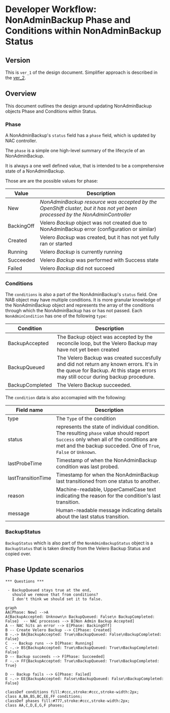 # Developer Workflow: NonAdminBackup Phase and Conditions within NonAdminBackup Status

## Version

This is `ver_1` of the design document. Simplifier approach is described in the [ver_2].

## Overview

This document outlines the design around updating NonAdminBackup objects Phase and Conditions within Status.

### Phase

A NonAdminBackup's `status` field has a `phase` field, which is updated by NAC controller.

The `phase` is a simple one high-level summary of the lifecycle of an NonAdminBackup.

It is always a one well defined value, that is intended to be a comprehensive state of a NonAdminBackup.

Those are are the possible values for phase:

| **Value** | **Description**                 |
|-----------|--------------------------------|
| New | *NonAdminBackup resource was accepted by the OpenShift cluster, but it has not yet been processed by the NonAdminController* |
| BackingOff | Velero *Backup* object was not created due to NonAdminBackup error (configuration or similar) |
| Created | Velero *Backup* was created, but it has not yet fully ran or started |
| Running | Velero *Backup* is currently running |
| Succeeded | Velero *Backup* was performed with Success state |
| Failed | Velero *Backup* did not succeed |

### Conditions

The `conditions` is also a part of the NonAdminBackup's `status` field. One NAB object may have multiple conditions. It is more granular knowledge of the NonAdminBackup object and represents the array of the conditions through which the NonAdminBackup has or has not passed. Each `NonAdminCondition` has one of the following `type`:

| **Condition** | **Description**                 |
|-----------|--------------------------------|
| BackupAccepted | The Backup object was accepted by the reconcile loop, but the Velero Backup may have not yet been created |
| BackupQueued | The Velero Backup was created succesfully and did not return any known errors. It's in the queue for Backup. At this stage errors may still occur during backup procedure. |
| BackupCompleted | The Velero Backup succeeded. |

The `condition` data is also accomapied with the following:

| **Field name** | **Description**                 |
|-----------|--------------------------------|
| type | The `Type` of the condition |
| status | represents the state of individual condition. The resulting `phase` value should report `Success` only when all of the conditions are met and the backup succeded. One of `True`, `False` or `Unknown`. |
| lastProbeTime | Timestamp of when the NonAdminBackup condition was last probed. |
| lastTransitionTime | Timestamp for when the NonAdminBackup last transitioned from one status to another. |
| reason | Machine-readable, UpperCamelCase text indicating the reason for the condition's last transition. |
| message | Human-readable message indicating details about the last status transition. |

### BackupStatus

`BackupStatus` which is also part of the `NonAdminBackupStatus` object is a `BackupStatus` that is taken directly from the Velero Backup Status and copied over.

## Phase Update scenarios

    *** Questions ***

     - BackupQueued stays true at the end,
       should we remove that from conditions?
       I don't think we should set it to false.

```mermaid
graph
AA[Phase: New] -->A
A{BackupAccepted: Unknown\n BackupQueued: False\n BackupCompleted: False}  -- NAC processes --> B[Non Admin Backup Accepted]
A -- NAC hits an error --> E[Phase: BackingOff]
B -- Create Velero Backup --> C[Phase: Created]
B -.-> BA{BackupAccepted: True\nBackupQueued: False\nBackupCompleted: False}
C  -- Backup runs --> D[Phase: Running]
C -.-> BS{BackupAccepted: True\nBackupQueued: True\nBackupCompleted: False}
D -- Backup succeeds --> F[Phase: Succeeded]
F -.-> FF{BackupAccepted: True\nBackupQueued: True\nBackupCompleted: True}

D -- Backup fails --> G[Phase: Failed]
E -.-> EE{BackupAccepted: False\nBackupQueued: False\nBackupCompleted: False}

classDef conditions fill:#ccc,stroke:#ccc,stroke-width:2px;
class A,BA,BS,BC,EE,FF conditions;
classDef phases fill:#777,stroke:#ccc,stroke-width:2px;
class AA,C,D,E,G,F phases;

```


[ver_2]: ./nab_status_update_ver_2.md
